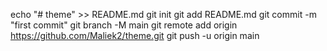 echo "# theme" >> README.md
git init
git add README.md
git commit -m "first commit"
git branch -M main
git remote add origin https://github.com/Maliek2/theme.git
git push -u origin main
